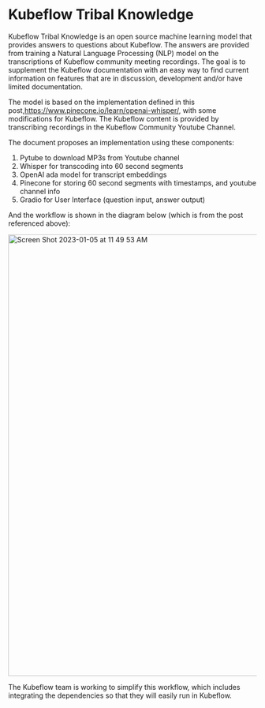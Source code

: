 # Kubeflow Tribal Knowledge

Kubeflow Tribal Knowledge is an open source machine learning model that provides answers to questions about Kubeflow. The answers are provided from training a Natural Language Processing (NLP) model on the transcriptions of Kubeflow community meeting recordings. The goal is to supplement the Kubeflow documentation with an easy way to find current information on features that are in discussion, development and/or have limited documentation.

The model is based on the implementation defined in this post,https://www.pinecone.io/learn/openai-whisper/, with some modifications for Kubeflow.  The Kubeflow content is provided by transcribing recordings in the Kubeflow Community Youtube Channel.

The document proposes an implementation using these components:
1) Pytube to download MP3s from Youtube channel
2) Whisper for transcoding into 60 second segments
3) OpenAI ada model for transcript embeddings
4) Pinecone for storing 60 second segments with timestamps, and youtube channel info
5) Gradio for User Interface (question input, answer output)

And the workflow is shown in the diagram below (which is from the post referenced above):

<img width="895" alt="Screen Shot 2023-01-05 at 11 49 53 AM" src="https://user-images.githubusercontent.com/10553232/210847149-ad9d2172-bcb1-4d81-a5d6-8ce2814066e0.png">


The Kubeflow team is working to simplify this workflow, which includes integrating the dependencies so that they will easily run in Kubeflow.
